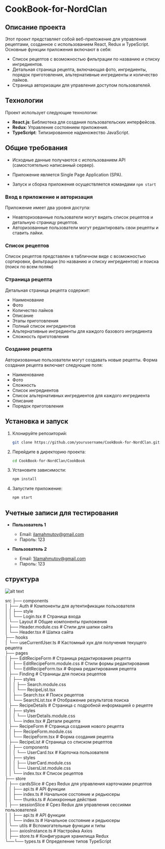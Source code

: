 ﻿# CookBook-for-NordClan

## Описание проекта

Этот проект представляет собой веб-приложение для управления рецептами, созданное с использованием React, Redux и TypeScript. Основные функции приложения включают в себя:

- Список рецептов с возможностью фильтрации по названию и списку ингредиентов.
- Детальная страница рецепта, включающая фото, ингредиенты, порядок приготовления, альтернативные ингредиенты и количество лайков.
- Страница авторизации для управления доступом пользователей.

## Технологии

Проект использует следующие технологии:

- **React.js**: Библиотека для создания пользовательских интерфейсов.
- **Redux**: Управление состоянием приложения.
- **TypeScript**: Типизированное надмножество JavaScript.

## Общие требования

- Исходные данные получаются с использованием API (самостоятельно написанный сервер).
- Приложение является Single Page Application (SPA).

- Запуск и сборка приложения осуществляется командами `npm start`

### Вход в приложение и авторизация

Приложение имеет два уровня доступа:

- Неавторизованные пользователи могут видеть список рецептов и детальную страницу рецептов.
- Авторизованные пользователи могут редактировать свои рецепты и ставить лайки.

### Список рецептов

Список рецептов представлен в табличном виде с возможностью сортировки, фильтрации (по названию и списку ингредиентов) и поиска (поиск по всем полям)

### Страница рецепта

Детальная страница рецепта содержит:

- Наименование
- Фото
- Количество лайков
- Описание
- Этапы приготовления
- Полный список ингредиентов
- Альтернативные ингредиенты для каждого базового ингредиента
- Сложность приготовления

### Создание рецепта

Авторизованные пользователи могут создавать новые рецепты. Форма создания рецепта включает следующие поля:

- Наименование
- Фото
- Сложность
- Список ингредиентов
- Список альтернативных ингредиентов для каждого ингредиента
- Описание
- Порядок приготовления

## Установка и запуск

1. Клонируйте репозиторий:
   ```sh
   git clone https://github.com/yourusername/CookBook-for-NordClan.git
   ```
2. Перейдите в директорию проекта:
   ```sh
   cd CookBook-for-NordClan/CookBook
   ```
3. Установите зависимости:
   ```sh
   npm install
   ```
4. Запустите приложение:
   ```sh
   npm start
   ```

## Учетные записи для тестирования

- **Пользователь 1**

  - Email: ilamahmutov@gmail.com
  - Пароль: 123

- **Пользователь 2**
  - Email: 1ilamahmutov@gmail.com
  - Пароль: 123

## структура
![alt text](http://url/to/img.png)

src
├── components                                                                  
│ ├── Auth                                             # Компоненты для аутентификации пользователя                                                                          
│ │ ├── style                                                                               
│ │ └── Login.tsx                                      # Страница входа                                                                               
│ └── Layout                                           # Общие компоненты приложения                                                                               
│ ├── Header.module.css                                # Стили для шапки сайта                                                                               
│ └── Header.tsx                                       # Шапка сайта                                                                               
├── hooks                                                                               
│ └── useCurrentUser.ts                                # Кастомный хук для получения текущего рецепта                                                                               
├── pages                                                                               
│ ├── EditRecipeForm                                   # Страница редактирования рецепта                                                                               
│ │ ├── EditRecipeForm.module.css                      # Стили формы редактирования                                                                               
│ │ └── EditRecipeForm.tsx                             # Форма редактирования рецепта                                                                               
│ ├── Finding                                          # Страницы для поиска рецептов                                                                               
│ │ ├── styles                                                                               
│ │ │ ├── Search.module.css                                                                               
│ │ │ └── RecipeList.tsx                                                                               
│ │ ├── Search.tsx                                     # Поиск рецептов                                                                               
│ │ └── SearchList.tsx                                 # Отображение результатов поиска                                                                               
│ ├── RecipeDetails                                    # Страница с подробной информацией о рецепте                                                                           
│ │ ├── styles                                                                               
│ │ │ └── UserDetails.module.css                                                                               
│ │ └── index.tsx # Детали рецепта                                                                               
│ ├── RecipeForm # Страница создания нового рецепта                                                                               
│ │ ├── RecipeForm.module.css                                                                               
│ │ └── RecipeForm.tsx # Форма создания рецепта                                                                               
│ ├── RecipeList # Страница со списком рецептов                                                                               
│ │ ├── components                                                                               
│ │ │ └── UserCard.tsx # Карточка пользователя                                                                               
│ │ ├── styles                                                                               
│ │ │ ├── UserCard.module.css                                                                               
│ │ │ └── UsersList.module.css                                                                               
│ │ └── index.tsx # Список рецептов                                                                               
├── store                                                                               
│ ├── cardsSlice # Срез Redux для управления карточками рецептов                                                                               
│ │ ├── api.ts # API функции                                                                               
│ │ ├── index.ts # Начальное состояние и редьюсеры                                                                               
│ │ └── thunks.ts # Асинхронные действия                                                                               
│ ├── sessionSlice # Срез Redux для управления сессиями пользователей                                                                               
│ │ ├── api.ts # API функции                                                                               
│ │ └── index.ts # Начальное состояние и редьюсеры                                                                               
│ └── utils # Вспомогательные функции и типы                                                                               
│ ├── axiosInstance.ts # Настройка Axios                                                                               
│ ├── store.ts # Конфигурация хранилища Redux                                                                               
└──└── types.ts # Определение типов TypeScript    

